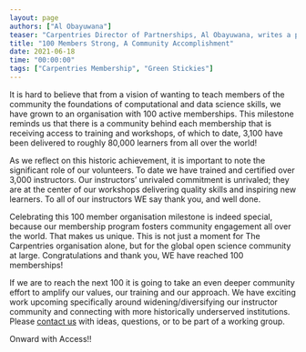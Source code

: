 ```yaml
---
layout: page
authors: ["Al Obayuwana"]
teaser: "Carpentries Director of Partnerships, Al Obayuwana, writes a post commemorating 100 Carpentries memberships"
title: "100 Members Strong, A Community Accomplishment"
date: 2021-06-18
time: "00:00:00"
tags: ["Carpentries Membership", "Green Stickies"]
---
```


It is hard to believe that from a vision of wanting to teach members of the community the foundations of computational and data science skills, we have grown to an organisation with 100 active memberships. This milestone reminds us that there is a community behind each membership that is receiving access to training and workshops, of which to date, 3,100 have been delivered to roughly 80,000 learners from all over the world!

As we reflect on this historic achievement, it is important to note the significant role of our volunteers. To date we have trained and certified over 3,000 instructors. Our instructors’ unrivaled commitment is unrivaled; they are at the center of our workshops delivering quality skills and inspiring new learners. To all of our instructors WE say thank you, and well done.

Celebrating this 100 member organisation milestone is indeed special, because our membership program  fosters community engagement all over the world. That makes us unique. This is not just a moment for The Carpentries organisation alone, but for the global open science community at large. Congratulations and thank you, WE have reached 100 memberships!

If we are to reach the next 100 it is going to take an even deeper community effort to amplify our values, our training and our approach. We have exciting work upcoming specifically around widening/diversifying our instructor community and connecting with more historically underserved institutions. Please [contact us](mailto:membership@carpentries.org) with ideas, questions, or to be part of a working group.

Onward with Access!!

